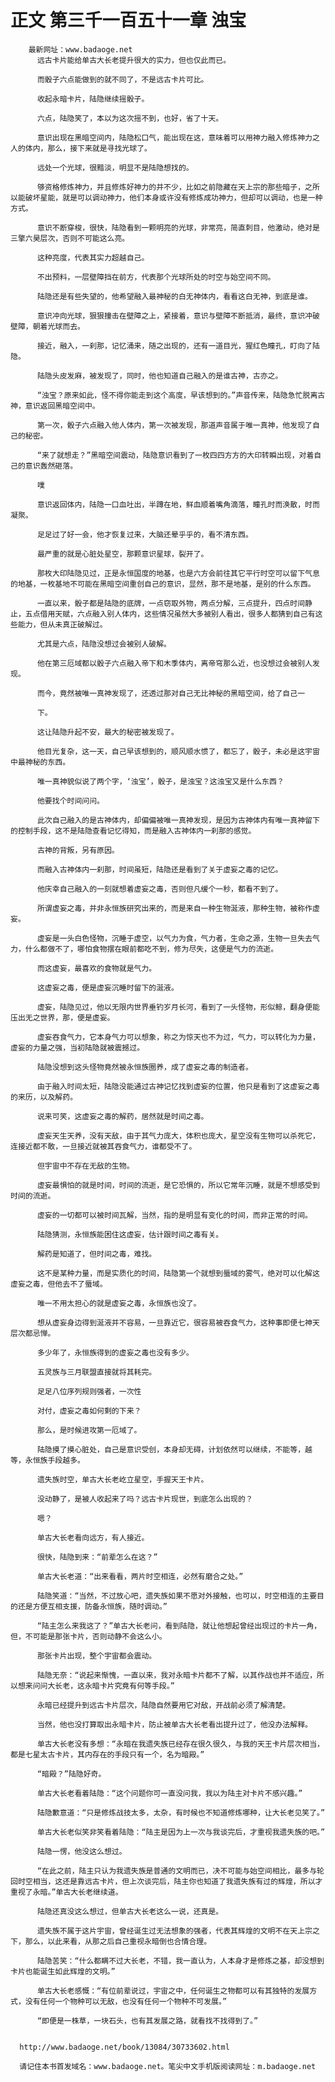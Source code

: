 # 正文 第三千一百五十一章 浊宝
        最新网址：www.badaoge.net
          远古卡片能给单古大长老提升很大的实力，但也仅此而已。
      
          而骰子六点能做到的就不同了，不是远古卡片可比。
      
          收起永暗卡片，陆隐继续摇骰子。
      
          六点，陆隐笑了，本以为这次摇不到，也好，省了十天。
      
          意识出现在黑暗空间内，陆隐松口气，能出现在这，意味着可以用神力融入修炼神力之人的体内，那么，接下来就是寻找光球了。
      
          远处一个光球，很黯淡，明显不是陆隐想找的。
      
          够资格修炼神力，并且修炼好神力的并不少，比如之前隐藏在天上宗的那些暗子，之所以能破坏星能，就是可以调动神力，他们本身或许没有修炼成功神力，但却可以调动，也是一种方式。
      
          意识不断穿梭，很快，陆隐看到一颗明亮的光球，非常亮，简直刺目，他激动，绝对是三擎六昊层次，否则不可能这么亮。
      
          这种亮度，代表其实力超越自己。
      
          不出预料，一层壁障挡在前方，代表那个光球所处的时空与始空间不同。
      
          陆隐还是有些失望的，他希望融入最神秘的白无神体内，看看这白无神，到底是谁。
      
          意识冲向光球，狠狠撞击在壁障之上，紧接着，意识与壁障不断抵消，最终，意识冲破壁障，朝着光球而去。
      
          接近，融入，一刹那，记忆涌来，随之出现的，还有一道目光，猩红色瞳孔，盯向了陆隐。
      
          陆隐头皮发麻，被发现了，同时，他也知道自己融入的是谁古神，古亦之。
      
          “浊宝？原来如此，怪不得你能走到这个高度，早该想到的。”声音传来，陆隐急忙脱离古神，意识返回黑暗空间中。
      
          第一次，骰子六点融入他人体内，第一次被发现，那道声音属于唯一真神，他发现了自己的秘密。
      
          “来了就想走？”黑暗空间震动，陆隐意识看到了一枚四四方方的大印转瞬出现，对着自己的意识轰然砸落。
      
          噗
      
          意识返回体内，陆隐一口血吐出，半蹲在地，鲜血顺着嘴角滴落，瞳孔时而涣散，时而凝聚。
      
          足足过了好一会，他才恢复过来，大脑还晕乎乎的，看不清东西。
      
          最严重的就是心脏处星空，那颗意识星球，裂开了。
      
          那枚大印陆隐见过，正是永恒国度的地基，也是六方会前往其它平行时空可以留下气息的地基，一枚基地不可能在黑暗空间重创自己的意识，显然，那不是地基，是别的什么东西。
      
          一直以来，骰子都是陆隐的底牌，一点窃取外物，两点分解，三点提升，四点时间静止，五点借用天赋，六点融入别人体内，这些情况虽然大多被别人看出，很多人都猜到自己有这些能力，但从未真正破解过。
      
          尤其是六点，陆隐没想过会被别人破解。
      
          他在第三厄域都以骰子六点融入帝下和木季体内，离帝穹那么近，也没想过会被别人发现。
      
          而今，竟然被唯一真神发现了，还透过那对自己无比神秘的黑暗空间，给了自己一
      
          下。
      
          这让陆隐升起不安，最大的秘密被发现了。
      
          他目光复杂，这一天，自己早该想到的，顺风顺水惯了，都忘了，骰子，未必是这宇宙中最神秘的东西。
      
          唯一真神貌似说了两个字，‘浊宝’，骰子，是浊宝？这浊宝又是什么东西？
      
          他要找个时间问问。
      
          此次自己融入的是古神体内，却偏偏被唯一真神发现，是因为古神体内有唯一真神留下的控制手段，这不是陆隐查看记忆得知，而是融入古神体内一刹那的感觉。
      
          古神的背叛，另有原因。
      
          而融入古神体内一刹那，时间虽短，陆隐还是看到了关于虚妄之毒的记忆。
      
          他庆幸自己融入的一刻就想着虚妄之毒，否则但凡缓个一秒，都看不到了。
      
          所谓虚妄之毒，并非永恒族研究出来的，而是来自一种生物涎液，那种生物，被称作虚妄。
      
          虚妄是一头白色怪物，沉睡于虚空，以气力为食，气力者，生命之源，生物一旦失去气力，什么都做不了，哪怕食物摆在眼前都吃不到，修为尽失，这便是气力的流逝。
      
          而这虚妄，最喜欢的食物就是气力。
      
          这虚妄之毒，便是虚妄沉睡时留下的涎液。
      
          虚妄，陆隐见过，他以无限内世界垂钓岁月长河，看到了一头怪物，形似鲸，翻身便能压出无之世界，那，便是虚妄。
      
          虚妄吞食气力，它本身气力可以想象，称之为惊天也不为过，气力，可以转化为力量，虚妄的力量之强，当初陆隐就被震撼过。
      
          陆隐没想到这头怪物竟然被永恒族圈养，成了虚妄之毒的制造者。
      
          由于融入时间太短，陆隐没能通过古神记忆找到虚妄的位置，他只是看到了这虚妄之毒的来历，以及解药。
      
          说来可笑，这虚妄之毒的解药，居然就是时间之毒。
      
          虚妄天生天养，没有天敌，由于其气力庞大，体积也庞大，星空没有生物可以杀死它，连接近都不敢，一旦接近就被其吞食气力，谁都受不了。
      
          但宇宙中不存在无敌的生物。
      
          虚妄最惧怕的就是时间，时间的流逝，是它恐惧的，所以它常年沉睡，就是不想感受到时间的流逝。
      
          虚妄的一切都可以被时间瓦解，当然，指的是明显有变化的时间，而非正常的时间。
      
          陆隐猜测，永恒族能困住这虚妄，估计跟时间之毒有关。
      
          解药是知道了，但时间之毒，难找。
      
          这不是某种力量，而是实质化的时间，陆隐第一个就想到蜃域的雾气，绝对可以化解这虚妄之毒，但他去不了蜃域。
      
          唯一不用太担心的就是虚妄之毒，永恒族也没了。
      
          想从虚妄身边得到涎液并不容易，一旦靠近它，很容易被吞食气力，这种事即便七神天层次都忌惮。
      
          多少年了，永恒族得到的虚妄之毒也没有多少。
      
          五灵族与三月联盟直接就将其耗完。
      
          足足八位序列规则强者，一次性
      
          对付，虚妄之毒如何剩的下来？
      
          那么，是时候进攻第一厄域了。
      
          陆隐摸了摸心脏处，自己是意识受创，本身却无碍，计划依然可以继续，不能等，越等，永恒族手段越多。
      
          遗失族时空，单古大长老屹立星空，手握天王卡片。
      
          没动静了，是被人收起来了吗？远古卡片现世，到底怎么出现的？
      
          嗯？
      
          单古大长老看向远方，有人接近。
      
          很快，陆隐到来：“前辈怎么在这？”
      
          单古大长老道：“出来看看，两片时空相连，必然有磨合之处。”
      
          陆隐笑道：“当然，不过放心吧，遗失族如果不愿对外接触，也可以，时空相连的主要目的还是方便互相支援，防备永恒族，随时调动。”
      
          “陆主怎么来我这了？”单古大长老问，看到陆隐，就让他想起曾经出现过的卡片一角，但，不可能是那张卡片，否则动静不会这么小。
      
          那张卡片出现，整个宇宙都会震动。
      
          陆隐无奈：“说起来惭愧，一直以来，我对永暗卡片都不了解，以其作战也并不适应，所以想来问问大长老，这永暗卡片究竟有何等手段。”
      
          永暗已经提升到远古卡片层次，陆隐自然要用它对敌，开战前必须了解清楚。
      
          当然，他也没打算取出永暗卡片，防止被单古大长老看出提升过了，他没办法解释。
      
          单古大长老没有多想：“永暗在我遗失族已经存在很久很久，与我的天王卡片层次相当，都是七星太古卡片，其内存在的手段只有一个，名为暗殿。”
      
          “暗殿？”陆隐好奇。
      
          单古大长老看着陆隐：“这个问题你可一直没问我，我以为陆主对卡片不感兴趣。”
      
          陆隐歉意道：“只是修炼战技太多，太杂，有时候也不知道修炼哪种，让大长老见笑了。”
      
          单古大长老似笑非笑看着陆隐：“陆主是因为上一次与我谈完后，才重视我遗失族的吧。”
      
          陆隐一愣，他没这么想过。
      
          “在此之前，陆主只认为我遗失族是普通的文明而已，决不可能与始空间相比，最多与轮回时空相当，这还是靠远古卡片，但上次谈完后，陆主你也知道了我遗失族有过的辉煌，所以才重视了永暗。”单古大长老继续道。
      
          陆隐还真没这么想过，但单古大长老这么一说，还真是。
      
          遗失族不属于这片宇宙，曾经诞生过无法想象的强者，代表其辉煌的文明不在天上宗之下，那么，以此来看，从那之后自己重视永暗倒也合情合理。
      
          陆隐苦笑：“什么都瞒不过大长老，不错，我一直认为，人本身才是修炼之基，却没想到卡片也能诞生如此辉煌的文明。”
      
          单古大长老感慨：“有位前辈说过，宇宙之中，任何诞生之物都可以有其独特的发展方式，没有任何一个物种可以无敌，也没有任何一个物种不可发展。”
      
          “即便是一株草，一块石头，也有其发展之路，就看找不找得到了。”
      
      
      http://www.badaoge.net/book/13084/30733602.html
      
      请记住本书首发域名：www.badaoge.net。笔尖中文手机版阅读网址：m.badaoge.net